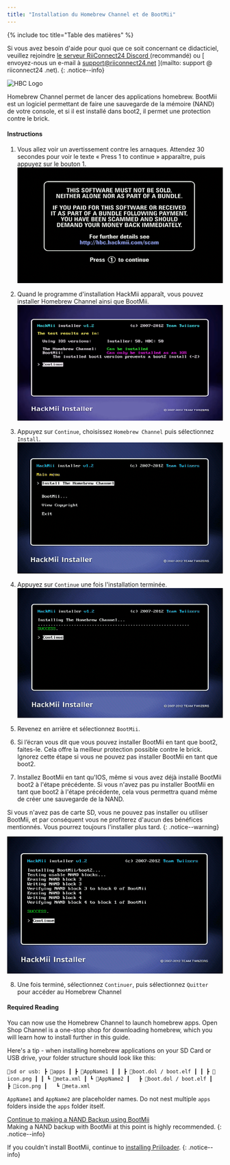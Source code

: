 ```yaml
---
title: "Installation du Homebrew Channel et de BootMii"
---
```


{% include toc title="Table des matières" %}

Si vous avez besoin d'aide pour quoi que ce soit concernant ce didacticiel, veuillez rejoindre [ le serveur RiiConnect24 Discord ](https://discord.gg/rc24) (recommandé) ou \[ envoyez-nous un e-mail à support@riiconnect24.net \](mailto: support @ riiconnect24 .net).
{: .notice--info}

![HBC Logo](/images/hbc.png)

Homebrew Channel permet de lancer des applications homebrew. BootMii est un logiciel permettant de faire une sauvegarde de la mémoire (NAND) de votre console, et si il est installé dans boot2, il permet une protection contre le brick.

#### Instructions

1. Vous allez voir un avertissement contre les arnaques. Attendez 30 secondes pour voir le texte « Press 1 to continue » apparaître, puis appuyez sur le bouton 1. ![Scam Screen](/images/Wii/ScamScreen.png)

2. Quand le programme d'installation HackMii apparaît, vous pouvez installer Homebrew Channel ainsi que BootMii. ![Results](/images/Wii/Results.png)

3. Appuyez sur `Continue`, choisissez `Homebrew Channel` puis sélectionnez `Install`.![Install the Homebrew Channel](/images/Wii/InstallHomebrewChannel.png)

4. Appuyez sur `Continue` une fois l'installation terminée.![Success Installing the Homebrew Channel](/images/Wii/SuccessHBC.png)

5. Revenez en arrière et sélectionnez `BootMii`.
6. Si l’écran vous dit que vous pouvez installer BootMii en tant que boot2, faites-le. Cela offre la meilleur protection possible contre le brick. Ignorez cette étape si vous ne pouvez pas installer BootMii en tant que boot2.
7. Installez BootMii en tant qu'IOS, même si vous avez déjà installé BootMii boot2 à l'étape précédente. Si vous n'avez pas pu installer BootMii en tant que boot2 à l'étape précédente, cela vous permettra quand même de créer une sauvegarde de la NAND.

Si vous n'avez pas de carte SD, vous ne pouvez pas installer ou utiliser BootMii, et par conséquent vous ne profiterez d'aucun des bénéfices mentionnés. Vous pourrez toujours l'installer plus tard.
{: .notice--warning}

![BootMii Installation](/images/Wii/InstallBootMii.png)

8. Une fois terminé, sélectionnez `Continuer`, puis sélectionnez `Quitter` pour accéder au Homebrew Channel

#### Required Reading

You can now use the Homebrew Channel to launch homebrew apps. Open Shop Channel is a one-stop shop for downloading homebrew, which you will learn how to install further in this guide.

Here's a tip - when installing homebrew applications on your SD Card or USB drive, your folder structure should look like this:

`💾sd or usb:
 ┣ 📂apps
 ┃ ┣ 📂AppName1
 ┃ ┃ ┣ 📜boot.dol / boot.elf
 ┃ ┃ ┣ 📜icon.png
 ┃ ┃ ┗ 📜meta.xml
 ┃ ┗ 📂AppName2
 ┃   ┣ 📜boot.dol / boot.elf
 ┃   ┣ 📜icon.png
 ┃   ┗ 📜meta.xml`

`AppName1` and `AppName2` are placeholder names. Do not nest multiple `apps` folders inside the `apps` folder itself.

[Continue to making a NAND Backup using BootMii](bootmii)<br> Making a NAND backup with BootMii at this point is highly recommended.
{: .notice--info}

If you couldn't install BootMii, continue to [installing Priiloader](priiloader).
{: .notice--info}
